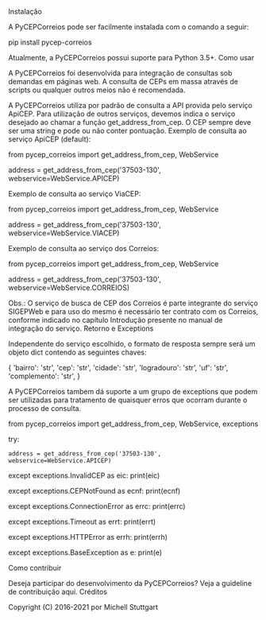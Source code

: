 Instalação

A PyCEPCorreios pode ser facilmente instalada com o comando a seguir:

pip install pycep-correios

Atualmente, a PyCEPCorreios possui suporte para Python 3.5+.
Como usar

A PyCEPCorreios foi desenvolvida para integração de consultas sob demandas em páginas web. A consulta de CEPs em massa através de scripts ou qualquer outros meios não é recomendada.

A PyCEPCorreios utiliza por padrão de consulta a API provida pelo serviço ApiCEP. Para utilização de outros serviços, devemos indica o serviço desejado ao chamar a função get_address_from_cep. O CEP sempre deve ser uma string e pode ou não conter pontuação.
Exemplo de consulta ao serviço ApiCEP (default):

from pycep_correios import get_address_from_cep, WebService

address = get_address_from_cep('37503-130', webservice=WebService.APICEP)

Exemplo de consulta ao serviço ViaCEP:

from pycep_correios import get_address_from_cep, WebService

address = get_address_from_cep('37503-130', webservice=WebService.VIACEP)

Exemplo de consulta ao serviço dos Correios:

from pycep_correios import get_address_from_cep, WebService

address = get_address_from_cep('37503-130', webservice=WebService.CORREIOS)

Obs.: O serviço de busca de CEP dos Correios é parte integrante do serviço SIGEPWeb e para uso do mesmo é necessário ter contrato com os Correios, conforme indicado no capítulo Introdução presente no manual de integração do serviço.
Retorno e Exceptions

Independente do serviço escolhido, o formato de resposta sempre será um objeto dict contendo as seguintes chaves:

{
    'bairro': 'str',
    'cep': 'str',
    'cidade': 'str',
    'logradouro': 'str',
    'uf': 'str',
    'complemento': 'str',
}

A PyCEPCorreios tambem dá suporte a um grupo de exceptions que podem ser utilizadas para tratamento de quaisquer erros que ocorram durante o processo de consulta.

from pycep_correios import get_address_from_cep, WebService, exceptions

try:

    address = get_address_from_cep('37503-130', webservice=WebService.APICEP)

except exceptions.InvalidCEP as eic:
    print(eic)

except exceptions.CEPNotFound as ecnf:
    print(ecnf)

except exceptions.ConnectionError as errc:
    print(errc)

except exceptions.Timeout as errt:
    print(errt)

except exceptions.HTTPError as errh:
    print(errh)

except exceptions.BaseException as e:
    print(e)

Como contribuir

Deseja participar do desenvolvimento da PyCEPCorreios? Veja a guideline de contribuição aqui.
Créditos

Copyright (C) 2016-2021 por Michell Stuttgart
